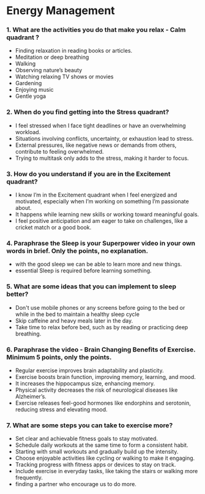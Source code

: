 # Energy Management
### 1. What are the activities you do that make you relax - Calm quadrant ?

- Finding relaxation in reading books or articles.
- Meditation or deep breathing
- Walking
- Observing nature’s beauty
- Watching relaxing TV shows or movies
- Gardening
- Enjoying music
- Gentle yoga

### 2. When do you find getting into the Stress quadrant?

- I feel stressed when I face tight deadlines or have an overwhelming workload.
- Situations involving conflicts, uncertainty, or exhaustion lead to stress.
- External pressures, like negative news or demands from others, contribute to feeling overwhelmed. 
- Trying to multitask only adds to the stress, making it harder to focus.

### 3. How do you understand if you are in the Excitement quadrant?

- I know I’m in the Excitement quadrant when I feel energized and motivated, especially when I’m working on something I’m passionate about.
- It happens while learning new skills or working toward meaningful goals.
- I feel positive anticipation and am eager to take on challenges, like a cricket match or a good book.

### 4. Paraphrase the Sleep is your Superpower video in your own words in brief. Only the points, no explanation.

- with the good sleep we can be able to learn more and new things.
- essential Sleep is required before learning something.


### 5. What are some ideas that you can implement to sleep better?

- Don't use mobile phones or any screens before going to the bed or while in the bed to maintain a healthy sleep cycle
- Skip caffeine and heavy meals later in the day.
- Take time to relax before bed, such as by reading or practicing deep breathing.

### 6. Paraphrase the video - Brain Changing Benefits of Exercise. Minimum 5 points, only the points.

- Regular exercise improves brain adaptability and plasticity.
- Exercise boosts brain function, improving memory, learning, and mood.
- It increases the hippocampus size, enhancing memory.
- Physical activity decreases the risk of neurological diseases like Alzheimer’s.
- Exercise releases feel-good hormones like endorphins and serotonin, reducing stress and elevating mood.

### 7. What are some steps you can take to exercise more?

- Set clear and achievable fitness goals to stay motivated.
- Schedule daily workouts at the same time to form a consistent habit.
- Starting with small workouts and gradually build up the intensity.
- Choose enjoyable activities like cycling or walking to make it engaging.
- Tracking progress with fitness apps or devices to stay on track.
- Include exercise in everyday tasks, like taking the stairs or walking more frequently.
- finding a partner who encourage us to do more.